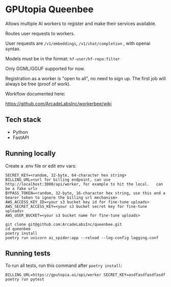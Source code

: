# GPUtopia Queenbee

Allows multiple AI workers to register and make their services available.

Routes user requests to workers.

User requests are `/v1/embeddings`, `/v1/chat/completion` , with openai syntax.

Models must be in the format:  `hf-user/hf-repo:filter`

Only GGML/GGUF supported for now.

Registration as a worker is "open to all", no need to sign up.  The first job will always be free (proof of work).


Workflow documented here:

https://github.com/ArcadeLabsInc/workerbee/wiki

## Tech stack
- Python
- FastAPI

## Running locally

Create a .env file or edit env vars:

```
SECRET_KEY=<random, 32-byte, 64-character hex string>
BILLING_URL=<url for billing endpoint, can use http://localhost:3000/api/worker, for example to hit the local.   can be a fake url>
BYPASS_TOKEN=<random, 32-byte, 16-character hex string, use this and a bearer token to ignore the billing url mechanism> 
AWS_ACCESS_KEY_ID=<your s3 bucket key id for fine-tune uploads>
AWS_SECRET_ACCESS_KEY=<your s3 bucket secret key for fine-tune uploads>
AWS_USER_BUCKET=<your s3 bucket name for fine-tune uploads>
```

```
git clone git@github.com:ArcadeLabsInc/queenbee.git
cd queenbee
poetry install
poetry run uvicorn ai_spider:app --reload --log-config logging.conf
```

## Running tests

To run all tests, run this command after `poetry install`:

```
BILLING_URL=https://gputopia.ai/api/worker SECRET_KEY=asdfasdfasdfasdf poetry run pytest
```

